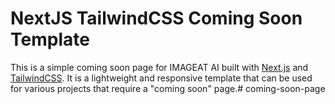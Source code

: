 # NextJS TailwindCSS Coming Soon Template

This is a simple coming soon page for IMAGEAT AI built with [Next.js](https://nextjs.org/) and [TailwindCSS](https://tailwindcss.com/). It is a lightweight and responsive template that can be used for various projects that require a "coming soon" page.# coming-soon-page
